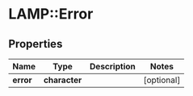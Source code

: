 # LAMP::Error

## Properties
Name | Type | Description | Notes
------------ | ------------- | ------------- | -------------
**error** | **character** |  | [optional] 


